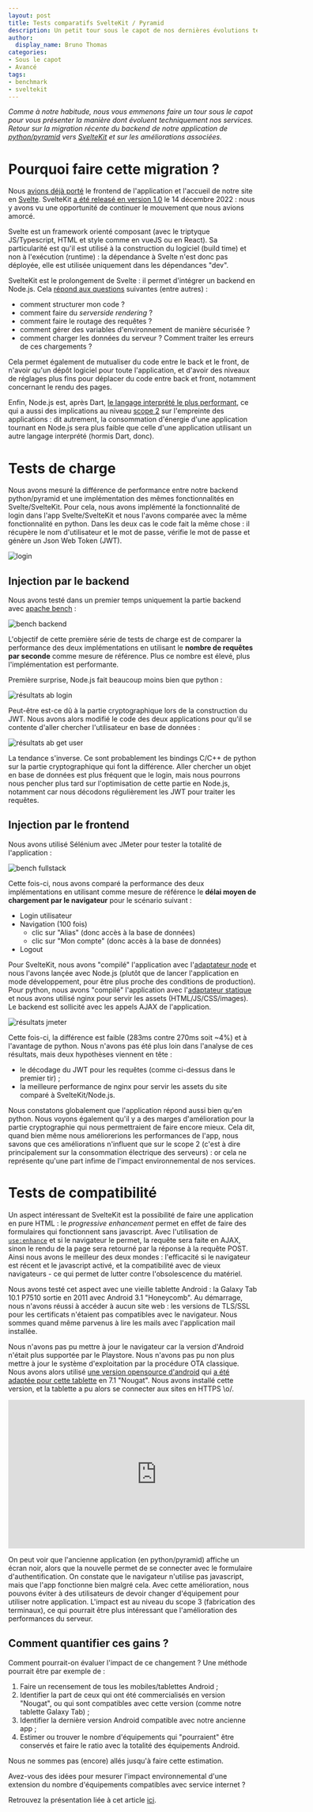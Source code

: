 ```yaml
---
layout: post
title: Tests comparatifs SvelteKit / Pyramid
description: Un petit tour sous le capot de nos dernières évolutions techniques.
author:
  display_name: Bruno Thomas
categories:
- Sous le capot
- Avancé
tags:
- benchmark
- sveltekit
---
```


*Comme à notre habitude, nous vous emmenons faire un tour sous le capot pour vous présenter la manière dont évoluent techniquement nos services. Retour sur la migration récente du backend de notre application de [python/pyramid](https://trypyramid.com/) vers [SvelteKit](https://kit.svelte.dev) et sur les améliorations associées.*

# Pourquoi faire cette migration ?

Nous [avions déjà porté](https://blog.iroco.co/frontend-benchmark_vue_svelte/) le frontend de l'application et l'accueil de notre site en [Svelte](https://svelte.dev/). SvelteKit [a été releasé en version 1.0](https://svelte.dev/blog/announcing-sveltekit-1.0) le 14 décembre 2022 : nous y avons vu une opportunité de continuer le mouvement que nous avions amorcé.

Svelte est un framework orienté composant (avec le triptyque JS/Typescript, HTML et style comme en vueJS ou en React). Sa particularité est qu'il est utilisé à la construction du logiciel (build time) et non à l'exécution (runtime) : la dépendance à Svelte n'est donc pas déployée, elle est utilisée uniquement dans les dépendances "dev".

SvelteKit est le prolongement de Svelte : il permet d'intégrer un backend en Node.js. Cela [répond aux questions](https://svelte.dev/blog/announcing-sveltekit-1.0) suivantes (entre autres) :

- comment structurer mon code ?
- comment faire du *serverside rendering* ?
- comment faire le routage des requêtes ?
- comment gérer des variables d'environnement de manière sécurisée ?
- comment charger les données du serveur ? Comment traiter les erreurs de ces chargements ?

Cela permet également de mutualiser du code entre le back et le front, de n'avoir qu'un dépôt logiciel pour toute l'application, et d'avoir des niveaux de réglages plus fins pour déplacer du code entre back et front, notamment concernant le rendu des pages.

Enfin, Node.js est, après Dart, [le langage interprété le plus performant](https://blog.iroco.co/backend-benchmark/), ce qui a aussi des implications au niveau [scope 2](https://boavizta.org/blog/empreinte-de-la-fabrication-d-un-serveur) sur l'empreinte des applications : dit autrement, la consommation d'énergie d'une application tournant en Node.js sera plus faible que celle d'une application utilisant un autre langage interprété (hormis Dart, donc).

# Tests de charge

Nous avons mesuré la différence de performance entre notre backend python/pyramid et une implémentation des mêmes fonctionnalités en Svelte/SvelteKit. Pour cela, nous avons implémenté la fonctionnalité de login dans l'app Svelte/SvelteKit et nous l'avons comparée avec la même fonctionnalité en python. Dans les deux cas le code fait la même chose : il récupère le nom d'utilisateur et le mot de passe, vérifie le mot de passe et génère un Json Web Token (JWT).

![login](https://raw.githubusercontent.com/iroco-co/pyramid-sveltekit-benchmark/main/docs/images/login.drawio.svg)

## Injection par le backend

Nous avons testé dans un premier temps uniquement la partie backend avec [apache bench](https://httpd.apache.org/docs/2.4/programs/ab.html) :

![bench backend](https://raw.githubusercontent.com/iroco-co/pyramid-sveltekit-benchmark/main/docs/images/bench_back.drawio.svg)

L'objectif de cette première série de tests de charge est de comparer la performance des deux implémentations en utilisant le **nombre de requêtes par seconde** comme mesure de référence. Plus ce nombre est élevé, plus l'implémentation est performante.

Première surprise, Node.js fait beaucoup moins bien que python :

![résultats ab login](https://raw.githubusercontent.com/iroco-co/pyramid-sveltekit-benchmark/main/docs/images/benchs/login_ab_chart.png)

Peut-être est-ce dû à la partie cryptographique lors de la construction du JWT. Nous avons alors modifié le code des deux applications pour qu'il se contente d'aller chercher l'utilisateur en base de données :

![résultats ab get user](https://raw.githubusercontent.com/iroco-co/pyramid-sveltekit-benchmark/main/docs/images/benchs/get_user_ab_chart.png)

La tendance s'inverse. Ce sont probablement les bindings C/C++ de python sur la partie cryptographique qui font la différence. Aller chercher un objet en base de données est plus fréquent que le login, mais nous pourrons nous pencher plus tard sur l'optimisation de cette partie en Node.js, notamment car nous décodons régulièrement les JWT pour traiter les requêtes.

## Injection par le frontend

Nous avons utilisé Sélénium avec JMeter pour tester la totalité de l'application :

![bench fullstack](https://raw.githubusercontent.com/iroco-co/pyramid-sveltekit-benchmark/main/docs/images/jmeter-selenium.png)

Cette fois-ci, nous avons comparé la performance des deux implémentations en utilisant comme mesure de référence le **délai moyen de chargement par le navigateur** pour le scénario suivant :

* Login utilisateur
* Navigation (100 fois)
  * clic sur "Alias" (donc accès à la base de données)
  * clic sur "Mon compte" (donc accès à la base de données)
* Logout

Pour SvelteKit, nous avons "compilé" l'application avec l'[adaptateur node](https://github.com/sveltejs/kit/tree/master/packages/adapter-node) et nous l'avons lançée avec Node.js (plutôt que de lancer l'application en mode développement, pour être plus proche des conditions de production). Pour python, nous avons "compilé" l'application avec l'[adaptateur statique](https://github.com/sveltejs/kit/tree/master/packages/adapter-static) et nous avons utilisé nginx pour servir les assets (HTML/JS/CSS/images). Le backend est sollicité avec les appels AJAX de l'application.

![résultats jmeter](https://raw.githubusercontent.com/iroco-co/pyramid-sveltekit-benchmark/main/tir_fullstack_sveltekit_c4/jmeter_chart.png)

Cette fois-ci, la différence est faible (283ms contre 270ms soit ~4%) et à l'avantage de python. Nous n'avons pas été plus loin dans l'analyse de ces résultats, mais deux hypothèses viennent en tête :
- le décodage du JWT pour les requêtes (comme ci-dessus dans le premier tir) ;
- la meilleure performance de nginx pour servir les assets du site comparé à SvelteKit/Node.js.

Nous constatons globalement que l'application répond aussi bien qu'en python. Nous voyons également qu'il y a des marges d'amélioration pour la partie cryptographie qui nous permettraient de faire encore mieux. Cela dit, quand bien même nous améliorerions les performances de l'app, nous savons que ces améliorations n'influent que sur le scope 2 (c'est à dire principalement sur la consommation électrique des serveurs) : or cela ne représente qu'une part infime de l'impact environnemental de nos services.

# Tests de compatibilité

Un aspect intéressant de SvelteKit est la possibilité de faire une application en pure HTML : le *progressive enhancement* permet en effet de faire des formulaires qui fonctionnent sans javascript. Avec l'utilisation de [`use:enhance`](https://kit.svelte.dev/docs/form-actions#progressive-enhancement-use-enhance) et si le navigateur le permet, la requête sera faite en AJAX, sinon le rendu de la page sera retourné par la réponse à la requête POST. Ainsi nous avons le meilleur des deux mondes : l'efficacité si le navigateur est récent et le javascript activé, et la compatibilité avec de vieux navigateurs - ce qui permet de lutter contre l'obsolescence du matériel.

Nous avons testé cet aspect avec une vieille tablette Android : la Galaxy Tab 10.1 P7510 sortie en 2011 avec Android 3.1 "Honeycomb". Au démarrage, nous n'avons réussi à accéder à aucun site web : les versions de TLS/SSL pour les certificats n'étaient pas compatibles avec le navigateur. Nous sommes quand même parvenus à lire les mails avec l'application mail installée.

Nous n'avons pas pu mettre à jour le navigateur car la version d'Android n'était plus supportée par le Playstore. Nous n'avons pas pu non plus mettre à jour le système d'exploitation par la procédure OTA classique. Nous avons alors utilisé [une version opensource d'android](https://source.android.com/) qui [a été adaptée pour cette tablette](https://www.getdroidtips.com/aosp-android-nougat-galaxy-tab-10-1/) en 7.1 "Nougat". Nous avons installé cette version, et la tablette a pu alors se connecter aux sites en HTTPS \o/.

<iframe src="https://player.vimeo.com/video/808863331?h=bc33cba824&badge=0&autopause=0&player_id=0&app_id=58479" width="600" height="300" frameborder="0" allow="autoplay; fullscreen; picture-in-picture" allowfullscreen title="iroco-galaxytab"></iframe>

On peut voir que l'ancienne application (en python/pyramid) affiche un écran noir, alors que la nouvelle permet de se connecter avec le formulaire d'authentification. On constate que le navigateur n'utilise pas javascript, mais que l'app fonctionne bien malgré cela. Avec cette amélioration, nous pouvons éviter à des utilisateurs de devoir changer d'équipement pour utiliser notre application. L'impact est au niveau du scope 3 (fabrication des terminaux), ce qui pourrait être plus intéressant que l'amélioration des performances du serveur.

## Comment quantifier ces gains ?

Comment pourrait-on évaluer l'impact de ce changement ? Une méthode pourrait être par exemple de :

1. Faire un recensement de tous les mobiles/tablettes Android ;
2. Identifier la part de ceux qui ont été commercialisés en version "Nougat", ou qui sont compatibles avec cette version (comme notre tablette Galaxy Tab) ;
3. Identifier la dernière version Android compatible avec notre ancienne app ;
4. Estimer ou trouver le nombre d'équipements qui "pourraient" être conservés et faire le ratio avec la totalité des équipements Android.

Nous ne sommes pas (encore) allés jusqu'à faire cette estimation.

Avez-vous des idées pour mesurer l'impact environnemental d'une extension du nombre d'équipements compatibles avec service internet ?

Retrouvez la présentation liée à cet article [ici](https://iroco-co.github.io/pyramid-sveltekit-benchmark).
